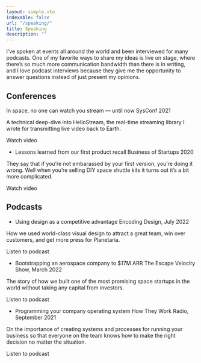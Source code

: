 ```yaml
---
layout: simple.vto
indexable: false
url: "/speaking/"
title: Speaking
description: ""
---
```


I’ve spoken at events all around the world and been interviewed for many podcasts.
One of my favorite ways to share my ideas is live on stage, where there’s so much more communication bandwidth than there is in writing, and I love podcast interviews because they give me the opportunity to answer questions instead of just present my opinions.

## Conferences
In space, no one can watch you stream — until now
SysConf 2021

A technical deep-dive into HelioStream, the real-time streaming library I wrote for transmitting live video back to Earth.

Watch video

- Lessons learned from our first product recall
Business of Startups 2020

They say that if you’re not embarassed by your first version, you’re doing it wrong. Well when you’re selling DIY space shuttle kits it turns out it’s a bit more complicated.

Watch video

## Podcasts
- Using design as a competitive advantage
Encoding Design, July 2022

How we used world-class visual design to attract a great team, win over customers, and get more press for Planetaria.

Listen to podcast
- Bootstrapping an aerospace company to $17M ARR
The Escape Velocity Show, March 2022

The story of how we built one of the most promising space startups in the world without taking any capital from investors.

Listen to podcast
- Programming your company operating system
How They Work Radio, September 2021

On the importance of creating systems and processes for running your business so that everyone on the team knows how to make the right decision no matter the situation.

Listen to podcast